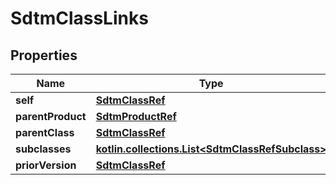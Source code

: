 
# SdtmClassLinks

## Properties
| Name | Type | Description | Notes |
| ------------ | ------------- | ------------- | ------------- |
| **self** | [**SdtmClassRef**](SdtmClassRef.md) |  |  [optional] |
| **parentProduct** | [**SdtmProductRef**](SdtmProductRef.md) |  |  [optional] |
| **parentClass** | [**SdtmClassRef**](SdtmClassRef.md) |  |  [optional] |
| **subclasses** | [**kotlin.collections.List&lt;SdtmClassRefSubclass&gt;**](SdtmClassRefSubclass.md) |  |  [optional] |
| **priorVersion** | [**SdtmClassRef**](SdtmClassRef.md) |  |  [optional] |



